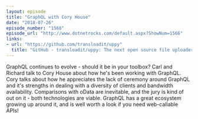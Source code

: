 ```yaml
---
layout: episode
title: "GraphQL with Cory House"
date: "2018-07-26"
episode_number: "1566"
episode_url: "http://www.dotnetrocks.com/default.aspx?ShowNum=1566"
links:
- url: "https://github.com/transloadit/uppy"
  title: "GitHub - transloadit/uppy: The next open source file uploader for web browsers"
---
```


GraphQL continues to evolve - should it be in your toolbox? Carl and Richard talk to Cory House about how he's been working with GraphQL. Cory talks about how he appreciates the lack of ceremony around GraphQL and it's strengths in dealing with a diversity of clients and bandwidth availability. Comparisons with oData are inevitable, and the jury is kind of out on it - both technologies are viable. GraphQL has a great ecosystem growing up around it, and is well worth a look if you need web-callable APIs!
